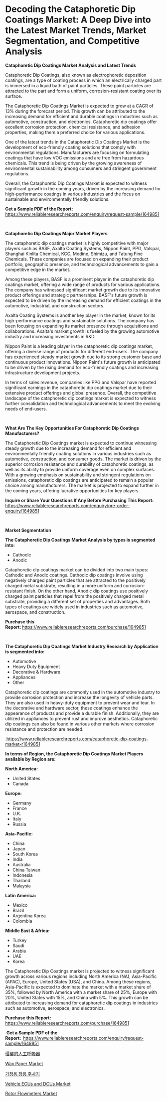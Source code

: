 <p><h1>Decoding the Cataphoretic Dip Coatings Market: A Deep Dive into the Latest Market Trends, Market Segmentation, and Competitive Analysis</h1></p><p><strong>Cataphoretic Dip Coatings Market Analysis and Latest Trends</strong></p>
<p><p>Cataphoretic Dip Coatings, also known as electrophoretic deposition coatings, are a type of coating process in which an electrically charged part is immersed in a liquid bath of paint particles. These paint particles are attracted to the part and form a uniform, corrosion-resistant coating over its surface.</p><p>The Cataphoretic Dip Coatings Market is expected to grow at a CAGR of 13% during the forecast period. This growth can be attributed to the increasing demand for efficient and durable coatings in industries such as automotive, construction, and electronics. Cataphoretic dip coatings offer excellent corrosion protection, chemical resistance, and adhesion properties, making them a preferred choice for various applications.</p><p>One of the latest trends in the Cataphoretic Dip Coatings Market is the development of eco-friendly coating solutions that comply with environmental regulations. Manufacturers are focusing on formulating coatings that have low VOC emissions and are free from hazardous chemicals. This trend is being driven by the growing awareness of environmental sustainability among consumers and stringent government regulations.</p><p>Overall, the Cataphoretic Dip Coatings Market is expected to witness significant growth in the coming years, driven by the increasing demand for high-performance coatings in various industries and the focus on sustainable and environmentally friendly solutions.</p></p>
<p><strong>Get a Sample PDF of the Report:&nbsp;</strong> <a href="https://www.reliableresearchreports.com/enquiry/request-sample/1649851">https://www.reliableresearchreports.com/enquiry/request-sample/1649851</a></p>
<p>&nbsp;</p>
<p><strong>Cataphoretic Dip Coatings Major Market Players</strong></p>
<p><p>The cataphoretic dip coatings market is highly competitive with major players such as BASF, Axalta Coating Systems, Nippon Paint, PPG, Valspar, Shanghai Kinlita Chemical, KCC, Modine, Shimizu, and Tatung Fine Chemicals. These companies are focused on expanding their product portfolio, geographic presence, and technological advancements to gain a competitive edge in the market.</p><p>Among these players, BASF is a prominent player in the cataphoretic dip coatings market, offering a wide range of products for various applications. The company has witnessed significant market growth due to its innovative product offerings and strategic partnerships. BASF's future growth is expected to be driven by the increasing demand for efficient coatings in the automotive, industrial, and construction sectors.</p><p>Axalta Coating Systems is another key player in the market, known for its high-performance coatings and sustainable solutions. The company has been focusing on expanding its market presence through acquisitions and collaborations. Axalta's market growth is fueled by the growing automotive industry and increasing investments in R&D.</p><p>Nippon Paint is a leading player in the cataphoretic dip coatings market, offering a diverse range of products for different end-users. The company has experienced steady market growth due to its strong customer base and continuous product innovations. Nippon Paint's future growth is anticipated to be driven by the rising demand for eco-friendly coatings and increasing infrastructure development projects.</p><p>In terms of sales revenue, companies like PPG and Valspar have reported significant earnings in the cataphoretic dip coatings market due to their extensive product offerings and global presence. Overall, the competitive landscape of the cataphoretic dip coatings market is expected to witness further consolidation and technological advancements to meet the evolving needs of end-users.</p></p>
<p>&nbsp;</p>
<p><strong>What Are The Key Opportunities For Cataphoretic Dip Coatings Manufacturers?</strong></p>
<p><p>The Cataphoretic Dip Coatings market is expected to continue witnessing steady growth due to the increasing demand for efficient and environmentally friendly coating solutions in various industries such as automotive, construction, and consumer goods. The market is driven by the superior corrosion resistance and durability of cataphoretic coatings, as well as its ability to provide uniform coverage even on complex surfaces. With a growing emphasis on sustainability and stringent regulations on emissions, cataphoretic dip coatings are anticipated to remain a popular choice among manufacturers. The market is projected to expand further in the coming years, offering lucrative opportunities for key players.</p></p>
<p><strong>Inquire or Share Your Questions If Any Before Purchasing This Report:</strong> <a href="https://www.reliableresearchreports.com/enquiry/pre-order-enquiry/1649851">https://www.reliableresearchreports.com/enquiry/pre-order-enquiry/1649851</a></p>
<p>&nbsp;</p>
<p><strong>Market Segmentation</strong></p>
<p><strong>The Cataphoretic Dip Coatings Market Analysis by types is segmented into:</strong></p>
<p><ul><li>Cathodic</li><li>Anodic</li></ul></p>
<p><p>Cataphoretic dip coatings market can be divided into two main types: Cathodic and Anodic coatings. Cathodic dip coatings involve using negatively charged paint particles that are attracted to the positively charged metal substrate, resulting in a more uniform and corrosion-resistant finish. On the other hand, Anodic dip coatings use positively charged paint particles that repel from the positively charged metal substrate, providing a different set of properties and advantages. Both types of coatings are widely used in industries such as automotive, aerospace, and construction.</p></p>
<p><strong>Purchase this Report:&nbsp;</strong><a href="https://www.reliableresearchreports.com/purchase/1649851">https://www.reliableresearchreports.com/purchase/1649851</a></p>
<p>&nbsp;</p>
<p><strong>The Cataphoretic Dip Coatings Market Industry Research by Application is segmented into:</strong></p>
<p><ul><li>Automotive</li><li>Heavy Duty Equipment</li><li>Decorative & Hardware</li><li>Appliances</li><li>Other</li></ul></p>
<p><p>Cataphoretic dip coatings are commonly used in the automotive industry to provide corrosion protection and increase the longevity of vehicle parts. They are also used in heavy-duty equipment to prevent wear and tear. In the decorative and hardware sector, these coatings enhance the appearance of products and provide a durable finish. Additionally, they are utilized in appliances to prevent rust and improve aesthetics. Cataphoretic dip coatings can also be found in various other markets where corrosion resistance and protection are needed.</p></p>
<p><a href="https://www.reliableresearchreports.com/cataphoretic-dip-coatings-market-r1649851">&nbsp;https://www.reliableresearchreports.com/cataphoretic-dip-coatings-market-r1649851</a></p>
<p><strong>In terms of Region, the Cataphoretic Dip Coatings Market Players available by Region are:</strong></p>
<p>
    <p> <strong> North America: </strong>
        <ul>
            <li>United States</li>
            <li>Canada</li>
        </ul>
        </p> 
    <p> <strong> Europe: </strong>
        <ul>
            <li>Germany</li>
            <li>France</li>
            <li>U.K.</li>
            <li>Italy</li>
            <li>Russia</li>
        </ul>
        </p> 
    <p> <strong> Asia-Pacific: </strong>
        <ul>
            <li>China</li>
            <li>Japan</li>
            <li>South Korea</li>
            <li>India</li>
            <li>Australia</li>
            <li>China Taiwan</li>
            <li>Indonesia</li>
            <li>Thailand</li>
            <li>Malaysia</li>
        </ul>
        </p> 
    <p> <strong> Latin America: </strong>
        <ul>
            <li>Mexico</li>
            <li>Brazil</li>
            <li>Argentina Korea</li>
            <li>Colombia</li>
        </ul>
        </p> 
    <p> <strong> Middle East & Africa: </strong>
        <ul>
            <li>Turkey</li>
            <li>Saudi</li>
            <li>Arabia</li>
            <li>UAE</li>
            <li>Korea</li>
        </ul>
    </p>
    </p>
<p><p>The Cataphoretic Dip Coatings market is projected to witness significant growth across various regions including North America (NA), Asia-Pacific (APAC), Europe, United States (USA), and China. Among these regions, Asia-Pacific is expected to dominate the market with a market share of 35%, followed by North America with a market share of 25%, Europe with 20%, United States with 15%, and China with 5%. This growth can be attributed to increasing demand for cataphoretic dip coatings in industries such as automotive, aerospace, and electronics.</p></p>
<p><strong>Purchase this Report: </strong><a href="https://www.reliableresearchreports.com/purchase/1649851">https://www.reliableresearchreports.com/purchase/1649851</a></p>
<p>&nbsp;<strong>Get a Sample PDF of the Report:&nbsp;&nbsp;</strong><a href="https://www.reliableresearchreports.com/enquiry/request-sample/1649851">https://www.reliableresearchreports.com/enquiry/request-sample/1649851</a></p>
<p><strong></strong></p>
<p><p><a href="https://github.com/pepo3k/Market-Research-Report-List-2/blob/main/1137342125259.md">侵襲的人工呼吸器</a></p><p><a href="https://medium.com/@noelkunzei1/wax-paper-market-a-global-and-regional-analysis-focus-on-region-country-level-analysis-and-00eebbf23093">Wax Paper Market</a></p><p><a href="https://github.com/vss5505pa7z1p/Market-Research-Report-List-3/blob/main/9494870127161.md">가정용 장용 주사기</a></p><p><a href="https://medium.com/@madisynreinger/global-vehicle-ecus-and-dcus-market-exploring-market-share-market-trends-and-future-growth-88dfc2ab178a">Vehicle ECUs and DCUs Market</a></p><p><a href="https://github.com/AnnChovey2023/Market-Research-Report-List-2/blob/main/rotor-flowmeters-market.md">Rotor Flowmeters Market</a></p></p>